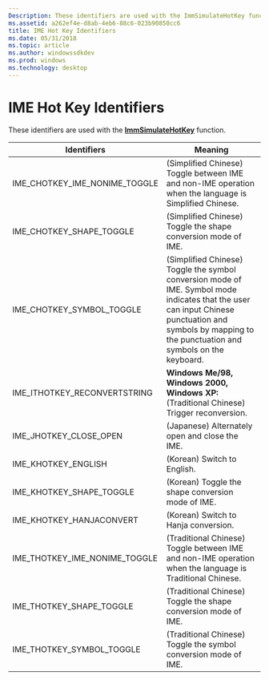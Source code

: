 ```yaml
---
Description: These identifiers are used with the ImmSimulateHotKey function.
ms.assetid: a262ef4e-d8ab-4eb6-88c6-023b90850cc6
title: IME Hot Key Identifiers
ms.date: 05/31/2018
ms.topic: article
ms.author: windowssdkdev
ms.prod: windows
ms.technology: desktop
---
```


# IME Hot Key Identifiers

These identifiers are used with the [**ImmSimulateHotKey**](/windows/win32/Imm/nf-imm-immsimulatehotkey?branch=master) function.



| Identifiers                       | Meaning                                                                                                                                                                                                 |
|-----------------------------------|---------------------------------------------------------------------------------------------------------------------------------------------------------------------------------------------------------|
| IME\_CHOTKEY\_IME\_NONIME\_TOGGLE | (Simplified Chinese) Toggle between IME and non-IME operation when the language is Simplified Chinese.                                                                                                  |
| IME\_CHOTKEY\_SHAPE\_TOGGLE       | (Simplified Chinese) Toggle the shape conversion mode of IME.                                                                                                                                           |
| IME\_CHOTKEY\_SYMBOL\_TOGGLE      | (Simplified Chinese) Toggle the symbol conversion mode of IME. Symbol mode indicates that the user can input Chinese punctuation and symbols by mapping to the punctuation and symbols on the keyboard. |
| IME\_ITHOTKEY\_RECONVERTSTRING    | **Windows Me/98, Windows 2000, Windows XP:** (Traditional Chinese) Trigger reconversion.                                                                                                                |
| IME\_JHOTKEY\_CLOSE\_OPEN         | (Japanese) Alternately open and close the IME.                                                                                                                                                          |
| IME\_KHOTKEY\_ENGLISH             | (Korean) Switch to English.                                                                                                                                                                             |
| IME\_KHOTKEY\_SHAPE\_TOGGLE       | (Korean) Toggle the shape conversion mode of IME.                                                                                                                                                       |
| IME\_KHOTKEY\_HANJACONVERT        | (Korean) Switch to Hanja conversion.                                                                                                                                                                    |
| IME\_THOTKEY\_IME\_NONIME\_TOGGLE | (Traditional Chinese) Toggle between IME and non-IME operation when the language is Traditional Chinese.                                                                                                |
| IME\_THOTKEY\_SHAPE\_TOGGLE       | (Traditional Chinese) Toggle the shape conversion mode of IME.                                                                                                                                          |
| IME\_THOTKEY\_SYMBOL\_TOGGLE      | (Traditional Chinese) Toggle the symbol conversion mode of IME.                                                                                                                                         |



 

 

 




